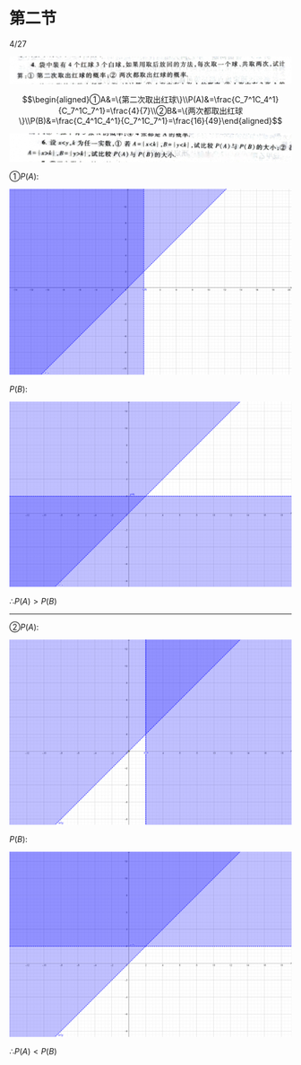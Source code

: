 # 第二节

4/27

![%E7%AC%AC%E4%BA%8C%E8%8A%82%20bff468beb5b14972bc1936fdddeb78eb/IMG_20210428_233336-02.jpeg](%E7%AC%AC%E4%BA%8C%E8%8A%82%20bff468beb5b14972bc1936fdddeb78eb/IMG_20210428_233336-02.jpeg)

$$\begin{aligned}①A&=\{第二次取出红球\}\\P(A)&=\frac{C_7^1C_4^1}{C_7^1C_7^1}=\frac{4}{7}\\②B&=\{两次都取出红球\}\\P(B)&=\frac{C_4^1C_4^1}{C_7^1C_7^1}=\frac{16}{49}\end{aligned}$$

![%E7%AC%AC%E4%BA%8C%E8%8A%82%20bff468beb5b14972bc1936fdddeb78eb/IMG_20210428_233336-01.jpeg](%E7%AC%AC%E4%BA%8C%E8%8A%82%20bff468beb5b14972bc1936fdddeb78eb/IMG_20210428_233336-01.jpeg)

①$P(A)$:

![%E7%AC%AC%E4%BA%8C%E8%8A%82%20bff468beb5b14972bc1936fdddeb78eb/Untitled.png](%E7%AC%AC%E4%BA%8C%E8%8A%82%20bff468beb5b14972bc1936fdddeb78eb/Untitled.png)

$P(B):$

![%E7%AC%AC%E4%BA%8C%E8%8A%82%20bff468beb5b14972bc1936fdddeb78eb/Untitled%201.png](%E7%AC%AC%E4%BA%8C%E8%8A%82%20bff468beb5b14972bc1936fdddeb78eb/Untitled%201.png)

$\therefore$$P(A)>P(B)$

---

②$P(A):$

![%E7%AC%AC%E4%BA%8C%E8%8A%82%20bff468beb5b14972bc1936fdddeb78eb/Untitled%202.png](%E7%AC%AC%E4%BA%8C%E8%8A%82%20bff468beb5b14972bc1936fdddeb78eb/Untitled%202.png)

$P(B):$

![%E7%AC%AC%E4%BA%8C%E8%8A%82%20bff468beb5b14972bc1936fdddeb78eb/Untitled%203.png](%E7%AC%AC%E4%BA%8C%E8%8A%82%20bff468beb5b14972bc1936fdddeb78eb/Untitled%203.png)

$\therefore$$P(A)<P(B)$